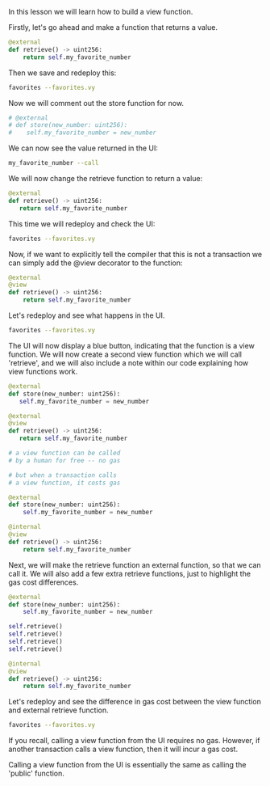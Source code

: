 In this lesson we will learn how to build a view function.

Firstly, let's go ahead and make a function that returns a value.

```python
@external
def retrieve() -> uint256:
    return self.my_favorite_number
```

Then we save and redeploy this:

```bash
favorites --favorites.vy
```

Now we will comment out the store function for now.

```python
# @external
# def store(new_number: uint256):
#    self.my_favorite_number = new_number
```

We can now see the value returned in the UI:

```bash
my_favorite_number --call
```

We will now change the retrieve function to return a value:

```python
@external
def retrieve() -> uint256:
   return self.my_favorite_number
```

This time we will redeploy and check the UI:

```bash
favorites --favorites.vy
```

Now, if we want to explicitly tell the compiler that this is not a transaction we can simply add the @view decorator to the function:

```python
@external
@view
def retrieve() -> uint256:
    return self.my_favorite_number
```

Let's redeploy and see what happens in the UI.

```bash
favorites --favorites.vy
```

The UI will now display a blue button, indicating that the function is a view function. We will now create a second view function which we will call 'retrieve', and we will also include a note within our code explaining how view functions work.

```python
@external
def store(new_number: uint256):
   self.my_favorite_number = new_number

@external
@view
def retrieve() -> uint256:
   return self.my_favorite_number

# a view function can be called
# by a human for free -- no gas

# but when a transaction calls
# a view function, it costs gas

@external
def store(new_number: uint256):
    self.my_favorite_number = new_number

@internal
@view
def retrieve() -> uint256:
    return self.my_favorite_number
```

Next, we will make the retrieve function an external function, so that we can call it. We will also add a few extra retrieve functions, just to highlight the gas cost differences.

```python
@external
def store(new_number: uint256):
    self.my_favorite_number = new_number

self.retrieve()
self.retrieve()
self.retrieve()
self.retrieve()

@internal
@view
def retrieve() -> uint256:
    return self.my_favorite_number
```

Let's redeploy and see the difference in gas cost between the view function and external retrieve function.

```bash
favorites --favorites.vy
```

If you recall, calling a view function from the UI requires no gas. However, if another transaction calls a view function, then it will incur a gas cost. 

Calling a view function from the UI is essentially the same as calling the 'public' function. 
